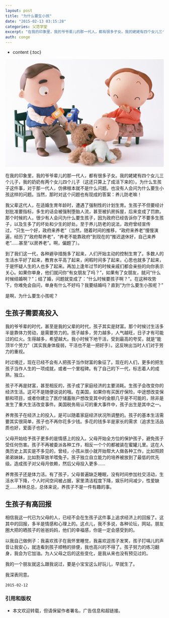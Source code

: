 ```yaml
---
layout: post
title: "为什么要生小孩"
date: "2015-02-13 03:15:28"
categories: 父范学堂
excerpt: "在我的印象里，我的爷爷辈儿的那一代人，都有很多子女。我的姥姥有四个女儿三个儿子，我的奶奶有两个女儿四个儿子（这还只算上了成活下来的）。为什么生孩..."
auth: conge
---
```

* content
{:toc}

![](/assets/images/父范学堂/118382-a97b3cbf9354bbf5.jpg)

在我的印象里，我的爷爷辈儿的那一代人，都有很多子女。我的姥姥有四个女儿三个儿子，我的奶奶有两个女儿四个儿子（这还只算上了成活下来的）。为什么生孩子这件事，对于那一代人，仿佛根本就不是什么问题。也没有人会问为什么要生小孩这样的问题。当然，那时对这个问题也有现成的答案：养儿防老嘛！

我父辈这代人，在适婚生育年龄时，遭遇了强制性的计划生育。生孩子不但要经计划批准要指标，多生的话会被强制堕胎人流，甚至被扒房拆屋，后来变成了罚款。那个时候的人，很少有人会问为什么要生孩子，因为政府已经告诉你了不要多生孩子，以及生多了的坏处和少生的好处。至于养儿防老的说法，政府曾经宣传过，“只生一个好，政府来养老”（当然，随着时间的推移，“政府来养老”慢慢演遍，经历了“政府帮养老”，“养老不能靠政府”到现在的“推迟退休好，自己来养老”……甚至“以房养老”。啊，偏题了）。

到了我们这一代，各种避孕措施多了起来，人们开始主动的控制生育了。多数人的生活水平好了起来，教育水平高了起来，闲暇时间多了起来，心思也就多了起来，于是怀疑人生的人也多了起来。再加上逢年过节的时候亲戚们都会亲些的向你表示关心。如果你单身，他们就问你“有女朋友了吗？”，如果有了女朋友，就问“什么时候结婚啊？”；结了婚，问题就变成了：“什么时候要孩子啊？”。在这种攻势下，你难免会自问，单身有什么不好吗？我要结婚吗？直到“为什么要生小孩呢？”

是啊，为什么要生小孩呢？

## 生孩子需要高投入

我的爷爷辈的时代，甚至是我的父辈的时代，孩子其实是财富。那个时候讨生活多半是靠体力劳动，是需要劳力的。孩子越多，劳力越多，人气越旺，日子才有可能过的红火。生得越多，希望越大。我小时候下地干活，受到最高的夸奖，就是“能顶半个劳力”（其实我身体瘦弱，干活也不是一把好手）。这反映出当时人们对于劳力的重视。

时过境迁，现在已经不会有人把孩子当作财富的象征了。现在的人们，更多的把生孩子当作人生的一项成就，或者一个里程碑。有了自己的下一代，标志着人的成熟，独立。

孩子不再是财富，甚至相反的，孩子成了家庭经济的主要消耗。生孩子会改变你的经济生活。这可不是随便说说的哦。在美国，如果你有买医疗保险，中途想改变保额和项目，或者你建立了医疗储蓄账户想改变其中的金额几乎是不可能的，除非是发生了重大生活改变事件。美国税务局认可的重大事件中，孩子出生是其中之一。

养育孩子在经济上的投入，是可以随着家庭经济状况所调整的。孩子的基本生活需要其实很简单，孩子也不再你花多少钱。多花的钱多半是家长的需求（追求生活品质也好，爱面子也好）。

父母开始给予孩子更多的是情感上的投入。父母开始全方位的保护孩子，避免孩子受任何伤害。孩子不再被委派各种工作，相反一个个的都被装在蜜罐儿里。这在人类历史上其实是不多见的，曾经，小孩从很小就开始帮大人做各种工作，比如照顾弟弟妹妹，比如割草放羊喂兔子。孩子独立自立能力的培养被放到了最低的优先级。造成孩子对父母月依赖，然后父母投入更多……

养育孩子还是体力活。有了孩子，父母普遍缺乏睡眠，没有时间参加社交活动，生活水平下降，个人时间空间被占据，家里清洁程度下降，娱乐时间减少，性爱缺乏……林林总总，总体来说，养孩子不是一件有趣的事。

## 生孩子有高回报

相信我这一代已为父母的人，已经不会在生孩子这件事上追求经济上的回报了。这其中的回报，多半是情感和心理上的。这点儿，我不多说，各种论坛，网站，朋友圈大把的晒孩子的爸爸妈妈，他们的幸福感，你是一定会感受到的。

以我自己做例子：我喜欢孩子在我怀里睡觉，我喜欢逗孩子发笑，孩子打嗝儿的声音让我安心，就连看到孩子顺畅的排便，我也高兴的不得了。孩子努力的练习翻身，我会为它加油。为人父母之后的这些变化，是我从来也没有预见过的。

我的一个朋友就这么跟我说过，要是小宝宝这么好玩儿，早就生了。

我深表同意。

`2015-02-12`



### 引用和版权

* 本文欢迎转载，但请保留作者署名，广告信息和超链接。
